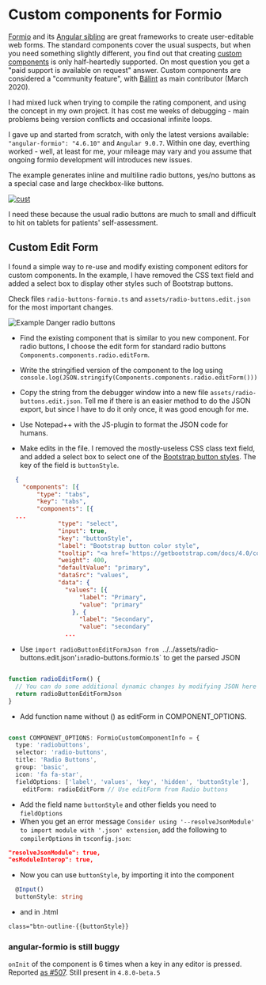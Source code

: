 # Custom components for Formio

[Formio](https://github.com/formio/formio) and its [Angular sibling](https://github.com/formio/angular-formio) are great frameworks to create user-editable web forms. The standard components cover the usual suspects, but when you need something slightly different, you find out that creating [custom components](https://github.com/formio/angular-formio/wiki/Custom-Components-with-Angular-Elements) is only half-heartedly supported. On most question you get a "paid support is available on request" answer. Custom components are considered  a "community feature", with [Bálint](https://github.com/merobal) as main contributor (March 2020).

I had mixed luck when trying to compile the rating component, and using the concept in my own project. It has cost me weeks of debugging - main problems being version conflicts and occasional infinite loops.

I gave up and started from scratch, with only the latest versions available: `"angular-formio": "4.6.10"` and `Angular 9.0.7`. Within one day, everthing worked - well, at least for me, your mileage may vary and you assume that ongoing formio development will introduces new issues.

The example generates inline and multiline radio buttons, yes/no buttons as a special case and large checkbox-like buttons.

<a href="https://ibb.co/s9jCDhT"><img src="https://i.ibb.co/v41hrbN/cust.png" alt="cust" border="0"></a>

I need these because the usual radio buttons are much to small and difficult to hit on tablets for patients' self-assessment.

## Custom Edit Form

I found a simple way to re-use and modify existing component editors for custom components.  In the example, I have removed the CSS text field and added a select box to display other styles such  of Bootstrap buttons.

Check files `radio-buttons-formio.ts` and `assets/radio-buttons.edit.json` for the most important changes.

![Example Danger radio buttons](https://i.ibb.co/pzNfbG5/RedRadio.png)

* Find the existing component that is similar to you new component. For radio buttons, I choose the edit form for standard radio buttons `Components.components.radio.editForm`.

* Write the stringified version of the component to the log using `console.log(JSON.stringify(Components.components.radio.editForm()))`

* Copy the string from the debugger window into a new file `assets/radio-buttons.edit.json`.  Tell me if there is an easier method to do the JSON export, but since I have to do it only once, it was good enough for me.

* Use Notepad++ with the JS-plugin to format the JSON code for humans.

* Make edits in the file. I removed the mostly-useless CSS class text field, and added a select box to select one of the [Bootstrap button styles](https://getbootstrap.com/docs/4.0/components/buttons/). The key of the field is `buttonStyle`.

```json
  {
    "components": [{
        "type": "tabs",
        "key": "tabs",
        "components": [{
  ...
              "type": "select",
              "input": true,
              "key": "buttonStyle",
              "label": "Bootstrap button color style",
              "tooltip": "<a href='https://getbootstrap.com/docs/4.0/components/buttons/'>Button style</a>",
              "weight": 400,
              "defaultValue": "primary",
              "dataSrc": "values",
              "data": {
                "values": [{
                    "label": "Primary",
                    "value": "primary"
                  }, {
                    "label": "Secondary",
                    "value": "secondary"
                ...
```

* Use `import radioButtonEditFormJson from `../../assets/radio-buttons.edit.json'` in `radio-buttons.formio.ts` to get the parsed JSON

``` typescript

function radioEditForm() {
  // You can do some additional dynamic changes by modifying JSON here
  return radioButtonEditFormJson
}
```

* Add function name without () as editForm in COMPONENT_OPTIONS.

``` typescript

const COMPONENT_OPTIONS: FormioCustomComponentInfo = {
  type: 'radiobuttons',
  selector: 'radio-buttons',
  title: 'Radio Buttons',
  group: 'basic',
  icon: 'fa fa-star',
  fieldOptions: ['label', 'values', 'key', 'hidden', 'buttonStyle'],
    editForm: radioEditForm // Use editForm from Radio buttons

```

* Add the field name `buttonStyle` and other fields you need to `fieldOptions`
* When you get an error message `Consider using '--resolveJsonModule' to import module with '.json' extension`, add the following to `compilerOptions` in `tsconfig.json`:

```json
"resolveJsonModule": true,
"esModuleInterop": true,
```

* Now you can use `buttonStyle`, by importing it into the component

```typescript
  @Input()
  buttonStyle: string
```

* and in .html

```html
class="btn-outline-{{buttonStyle}}
```

### angular-formio is still buggy

`onInit` of the component is 6 times when a key in any editor is pressed. Reported [as #507](<https://github.com/formio/angular-formio/issues/507>). Still present in `4.8.0-beta.5`
